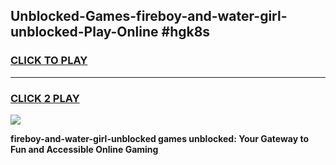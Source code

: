 
## Unblocked-Games-fireboy-and-water-girl-unblocked-Play-Online #hgk8s
<h3>
<a href="https://news.freeplayer.one?title=fireboy-and-water-girl-unblocked&ref=3">CLICK TO PLAY</a></h3>
<hr>

<h3>
<a href="https://news.freeplayer.one?title=fireboy-and-water-girl-unblocked&ref=3">CLICK 2 PLAY</a>
  
</h3>

<a href="https://news.freeplayer.one?title=fireboy-and-water-girl-unblocked&ref=3"><img src="https://clearcache.store/games.png"></a>


**fireboy-and-water-girl-unblocked games unblocked: Your Gateway to Fun and Accessible Online Gaming**
